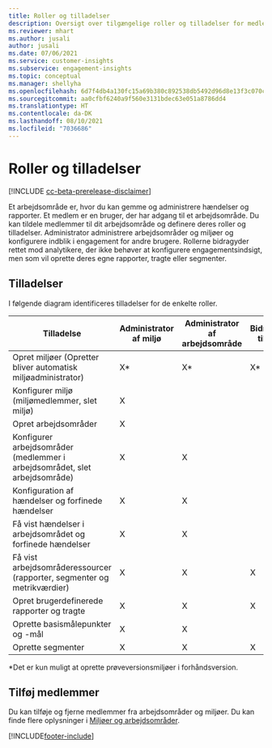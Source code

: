 ```yaml
---
title: Roller og tilladelser
description: Oversigt over tilgængelige roller og tilladelser for medlemmer af arbejdsområdet.
ms.reviewer: mhart
ms.author: jusali
author: jusali
ms.date: 07/06/2021
ms.service: customer-insights
ms.subservice: engagement-insights
ms.topic: conceptual
ms.manager: shellyha
ms.openlocfilehash: 6d7f4db4a130fc15a69b380c892538db5492d96d8e13f3c070c6a6b9bd098371
ms.sourcegitcommit: aa0cfbf6240a9f560e3131bdec63e051a8786dd4
ms.translationtype: HT
ms.contentlocale: da-DK
ms.lasthandoff: 08/10/2021
ms.locfileid: "7036686"
---
```

# <a name="roles-and-permissions"></a>Roller og tilladelser

[!INCLUDE [cc-beta-prerelease-disclaimer](includes/cc-beta-prerelease-disclaimer.md)]

Et arbejdsområde er, hvor du kan gemme og administrere hændelser og rapporter. Et medlem er en bruger, der har adgang til et arbejdsområde. Du kan tildele medlemmer til dit arbejdsområde og definere deres roller og tilladelser. Administrator administrere arbejdsområder og miljøer og konfigurere indblik i engagement for andre brugere. Rollerne bidragyder rettet mod analytikere, der ikke behøver at konfigurere engagementsindsigt, men som vil oprette deres egne rapporter, tragte eller segmenter.

## <a name="permissions"></a>Tilladelser
  
I følgende diagram identificeres tilladelser for de enkelte roller. 

| Tilladelse | Administrator af miljø | Administrator af arbejdsområde | Bidragyder til miljø | Arbejdsområde til bidragsyder | 
|--|--|--|--|--|
| Opret miljøer (Opretter bliver automatisk miljøadministrator) | X* | X* | X* | X* |  
| Konfigurer miljø (miljømedlemmer, slet miljø) | X |  |  |  |  
| Opret arbejdsområder | X |  |  |  |  
| Konfigurer arbejdsområder (medlemmer i arbejdsområdet, slet arbejdsområde) | X | X |  |  |  
| Konfiguration af hændelser og forfinede hændelser | X | X | |  |  
| Få vist hændelser i arbejdsområdet og forfinede hændelser | X | X | |  |  
| Få vist arbejdsområderessourcer (rapporter, segmenter og metrikværdier)| X | X | X | X |  
| Opret brugerdefinerede rapporter og tragte | X | X | X | X |  
| Oprette basismålepunkter og -mål| X | X |  |  |  
| Oprette segmenter| X | X | X | X |  

*Det er kun muligt at oprette prøveversionsmiljøer i forhåndsversion. 

## <a name="add-members"></a>Tilføj medlemmer

Du kan tilføje og fjerne medlemmer fra arbejdsområder og miljøer. Du kan finde flere oplysninger i [Miljøer og arbejdsområder](manage-environments-workspaces.md).


[!INCLUDE[footer-include](../includes/footer-banner.md)]
